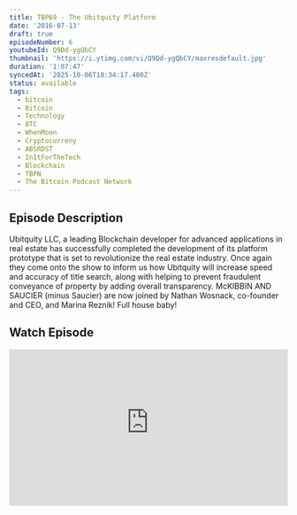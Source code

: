 ```yaml
---
title: TBP69 - The Ubitquity Platform
date: '2016-07-13'
draft: true
episodeNumber: 6
youtubeId: Q9Dd-ygQbCY
thumbnail: 'https://i.ytimg.com/vi/Q9Dd-ygQbCY/maxresdefault.jpg'
duration: '1:07:47'
syncedAt: '2025-10-06T18:34:17.480Z'
status: available
tags:
  - bitcoin
  - Bitcoin
  - Technology
  - BTC
  - WhenMoon
  - Cryptocurreny
  - ABSRDST
  - InItForTheTech
  - Blockchain
  - TBPN
  - The Bitcoin Podcast Network
---
```

## Episode Description

Ubitquity LLC, a leading Blockchain developer for advanced applications in real estate has successfully completed the development of its platform prototype that is set to revolutionize the real estate industry. Once again they come onto the show to inform us how&nbsp;Ubitquity will increase speed and accuracy of title search, along with helping to prevent fraudulent conveyance of property by adding overall transparency. McKIBBIN AND SAUCIER \(minus Saucier\) are now joined by&nbsp;Nathan Wosnack, co-founder and CEO, and&nbsp;Marina Reznik! Full house baby!

## Watch Episode

<div style="position: relative; padding-bottom: 56.25%; height: 0; overflow: hidden;">
  <iframe
    src="https://www.youtube-nocookie.com/embed/Q9Dd-ygQbCY"
    style="position: absolute; top: 0; left: 0; width: 100%; height: 100%;"
    frameborder="0"
    allow="accelerometer; autoplay; clipboard-write; encrypted-media; gyroscope; picture-in-picture"
    allowfullscreen
  ></iframe>
</div>

